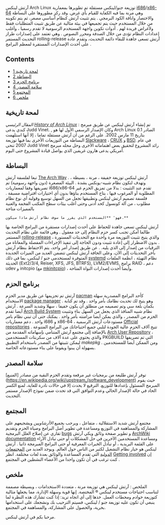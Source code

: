 آرتش لينكس Arch Linux توزيعة جنو/لينكس مستقلة تم تطويرها بمعمارية [i686](https://en.wikipedia.org/wiki/P6_(microarchitecture) "wikipedia:P6 (microarchitecture)")/[x86-64](https://en.wikipedia.org/wiki/x86-64 "wikipedia:x86-64") وهي مرنة بما فيه الكفاية للقيام بأي غرض. وقد ركز مطوروها على البساطة والاختصار واناقة الكود البرمجي . يتم تثبيت آرتش كنظام أساسي مصغر، ثم يتم تكوينه من خلال المستخدم حيث يتم تجميعها في بيئة مثالية عن طريق تثبيت المتطلبات فقط ولأغراض فريدة لهم . أدوات تكوين واجهة المستخدم الرسومية لا تقدم رسميا ، وأغلب إعدادات النظام تؤدى من خلال الصدفة ومحرر النصوص . وهي تعتمد على إصدارات طراز التحديث المستمر rolling-release آرتش تسعى جاهدة للبقاء دائمة التحديث، وتقدم عادة على أحدث الإصدارات المستقرة لمعظم البرامج .

## Contents

*   [1 لمحة تاريخية](#.D9.84.D9.85.D8.AD.D8.A9_.D8.AA.D8.A7.D8.B1.D9.8A.D8.AE.D9.8A.D8.A9)
*   [2 البساطة](#.D8.A7.D9.84.D8.A8.D8.B3.D8.A7.D8.B7.D8.A9)
*   [3 برنامج الحزم](#.D8.A8.D8.B1.D9.86.D8.A7.D9.85.D8.AC_.D8.A7.D9.84.D8.AD.D8.B2.D9.85)
*   [4 سلامة المصدر](#.D8.B3.D9.84.D8.A7.D9.85.D8.A9_.D8.A7.D9.84.D9.85.D8.B5.D8.AF.D8.B1)
*   [5 المجتمع](#.D8.A7.D9.84.D9.85.D8.AC.D8.AA.D9.85.D8.B9)
*   [6 ملخص](#.D9.85.D9.84.D8.AE.D8.B5)

## لمحة تاريخية

*المقال الرئيسي [History of Arch Linux](/index.php/History_of_Arch_Linux "History of Arch Linux")* : تم إنشاء آرتش لينكس عن طريق مبرمج كندي يدعى Judd Vinet. , وكان الإصدار الرسمي اﻷول لها هو Arch Linux 0.1 الصادر بتاريخ 11 مارس 2002\. على الرغم من ان آرتش مستقلة تماما ، إلا أنها استلهمت البساطة من التوزيعات اﻷخرى بما فيها توزيعة [Slackware](http://slackware.com) ، [CRUX](http://www.crux.nu) و [BSD](http://en.wikipedia.org/wiki/Berkeley_Software_Distribution). في عام 2007 تنحى Judd Vinet رائد المشروع لتحقيق بعض اهتماماته الأخرى وحل محله مبرمج أمريكي يدعى هارون غريفين الذي يواصل قيادة المشروع حتى اليوم.

## البساطة

تبعا لفلسفة آرتش [The Arch Way](/index.php/The_Arch_Way "The Arch Way") . آرتش لينكس توزيعة خفيفة ، مرنة ، بسيطة ، وتهدف لتكون نظام شبيه-يونكس بشدة . البيئة المصغرة (دون واجهة رسومية) تم تصريفها وفقا لمعماريات i686/x86-64 تقدم عند التثبيت : بدلا من تمزيق الحزم غير المطلوبة أو المرغوب فيها ، يتاح المستخدم بناؤها بدون أي اختيارات افتراضية مسبقة . فلسفة تصميم آرتش لينكس وتطبيقها تجعل من السهل توسيع وقولبة أي نوع نظام مطلوب ، من آلة كونسول كحد أدنى وحتى أغلب بيئات سطح المكتب الفخمة والغنية بالمميزات متاحة

	فهو' **المستخدم الذي يقرر ما سوف نظام آرتش ماذا سيكون.**

آرتش لينكس تسعى جاهدة للحفاظ على أحدث إصدارات مستقرة من البرامج الخاصة بها طالما أمكن تجنب كسر حزم النظام إلى حد معقول . وهي قائمة على نظام التحديث المستمر [rolling-release](https://en.wikipedia.org/wiki/Rolling_release "wikipedia:Rolling release") ، والذي يتيح تثبيت التوزيعة مرة واحدة مع التحديثات المستورة . بدون الاضطرار إلى إعادة تثبيت ودون الحاجة إلى تنفيذ الإجراءات المفصلة والمعاناة من الترقيات من إصدار إلى الذي يليه. . عن طريق إصدار أمر واحد، يتم الاحتفاظ بنظام آرتش بأخر التحديثات إلى الآن، وعلى الحافة آرتش لينكس تتضمن العديد من الميزات الجديدة المتوفرة لمستخدمي جنو / لينكس، بما في ذلك [systemd](/index.php/Systemd "Systemd") نظام التهيئة ، انظمة الملفات الحديثة (Ext2/3/4, Reiser, XFS, JFS, BTRFS), LVM2/EVMS, برامج RAID ، دعم udev و initcpio (مع [mkinitcpio](/index.php/Mkinitcpio "Mkinitcpio")) ، وأيضا أحدث إصدارات النواة المتاحة.

## برنامج الحزم

آرتش تم تحزيمها عن طريق مدير الحزم [pacman](/index.php/Pacman "Pacman") كأحد البرامج المصدرية سهلة الاستخدام [package manager](https://en.wikipedia.org/wiki/Package_manager "wikipedia:Package manager") . وهو يتيح لك تحديث نظامك بأمر واحد . وقد تم كتابة بكمان بلغة سي وتم تصميمه من منطلق أن يكون خفيفا ، سهلا وشديد السرعة . آرتش أيضا تقدم [Arch Build System](/index.php/Arch_Build_System "Arch Build System") نظام شبيه المنافذ الذي يجعل من السهل بناء وتثبيت الحزم من المصدر ، والذي يمكن أيضا مزامنته بأمر واحد . يمكنك حتى أن تبني نظام بامر واحد . دعم معماريات i686 و x86-64 ، مستودعات آرتش الرسمية [Official repositories](/index.php/Official_repositories "Official repositories") تتيح آلاف الحزم عالية الجودة لتلبي جميع احتياجاتك من البرامج المتنوعة . بالإضافة إلى مجتمع آرتش المتنامي بإسهاماته المقدمة من [Arch User Repository](/index.php/Arch_User_Repository "Arch User Repository") ، والذي يحتوي على عدة آلاف من سكربتات المستخدمين PKGBUILD التي تم تصريفها ليمكن تثبيتها من المصدر باستخدام التطبيق *makepkg* . ومن الممكن أيضا للمستخدمين بسهولة أن يبنوا ويقوما على بناء مستودعاته الخاصة.

## سلامة المصدر

توفر آرتش طليعة من برمجيات غير مرقعة وتقدم الحزم النقية من مصادر [المنبع](https://en.wikipedia.org/wiki/upstream_(software_development) حيث يقوم المبرمج المسئول بإعدادها للتوزيع. الترقيع لا يحدث إلا في حالات نادرة للغاية، لمنع الكسر الحاد في حالة الإصدار الحالي وعدم التوافق التي قد تحدث ضمن نموذج الإصدار مستمر التحديث.

## المجتمع

مجتمع آرتش شديد الاستقلالية ، متفاعل ، ويرحب بجميع *الاآرشاويين* ويشجيعهم على المشاركة والمساهمة في التوزيع ومساعدة في تطوير أصل البرامج وصياة الحزم وتقديم تقاري عن إصلاح العلل البرمجية [bugs](https://bugs.archlinux.org/) و تطوير صفحة وثائق ويكي آرتش [ArchWiki documentation](/index.php/Main_page "Main page") ومساعدة المستخدمين الآخرين في حل المشكلات أو حتى تبادل الآراء على القئمة البريدية ، أو تبادل الخبرات المعرفية أو حتى البرامج المبرمجة ذاتيا . آرتش لينكس هو خيار نظام التشغيل لكثير من الناس حول العالم. ويوجد العديد من [المجتمعات الدولية](/index.php/International_communities "International communities") التي تقدم المساعدة والوثائق بعدة لغات مختلفة. انظر [Getting involved](/index.php/Getting_involved "Getting involved") إن كنت ترغب في أن تكون واحدا من الأعضاء النشطين في المجتمع .

## ملخص

الملخص : آرتش لينكس هي توزيعة مرنة ، متعددة الاستخدامات ، وبسيطة مصممة لتناسب احتياجات مستخدم لينكس ® المختصة. إنها قوية وسهلة الإدارة، مما يجعلها مثالية كتوزيعة خوادم ومحطات العمل. خذها إلى أي اتجاه تريد: إذا كنت تشارك هذه النظرة لما ينبغي أن تكون عليه توزيعة جنو / لينكس، فسيتم الترحيب بك ونشجعك على استخدامها بحرية، والحصول على المشاركة، والمساهمة في المجتمع.

مرحبا بكم في آرتش لينكس.